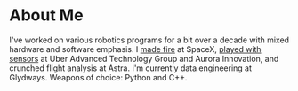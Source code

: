 # About Me
I've worked on various robotics programs for a bit over a decade with mixed hardware and software emphasis. I [made fire](https://youtu.be/0zOzk0keqU8) at SpaceX, [played with sensors](https://aurora.tech/blog/meet-fusion-the-aurora-drivers-next-generation) at Uber Advanced Technology Group and Aurora Innovation, and crunched flight analysis at Astra. I'm currently data engineering at Glydways. Weapons of choice: Python and C++.

